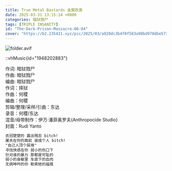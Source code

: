 ```yaml
---
title: True Metal Bastards 金属败类
date: 2025-03-31 13:15:14 +0800
categories: 暗狱戮尸
tags: [TRIPLE INSANITY]
id: "The-Dark-Prison-Massacre-06-04"
cover: "https://b2.235421.xyz/pic/2025/03/a920dc3b4f0f583a98bd978dbe5737fb.avif"
---
```


![folder.avif](https://b2.235421.xyz/pic/2025/03/a920dc3b4f0f583a98bd978dbe5737fb.avif)

::vhMusic{id="1948202883"}

作词: 暗狱戮尸  
作曲: 暗狱戮尸  
编曲: 暗狱戮尸  
作词：择狱  
作曲：何稷  
编曲：何稷  
剪辑/整理/采样/引曲：东达  
录音：何稷/东达  
混音/母带制作：伊万·潘菲奥罗夫(Anthropocide Studio)  
封面：Rudi Yanto  

```txt
衣冠楚楚的 露出残忍 bitch!
屠夫在你的面前 装成个人 bitch!
"自己人顶个屌用"
寻找快感在你 弱小的伤口下
针对谁的暴力 那都是可耻的
弱小的身躯里 车底下的血肉
无病呻吟的你 勒索她的福报
```
